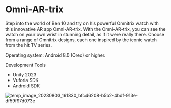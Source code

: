 # Omni-AR-trix
Step into the world of Ben 10 and try on his powerful Omnitrix watch with this innovative AR app Omni-AR-trix.
With the Omni-AR-trix, you can see the watch on your own wrist in stunning detail, as if it were really there. 
Choose from a range of Omnitrix designs, each one inspired by the iconic watch from the hit TV series.

Operating system: Android 8.0 (Oreo) or higher.

Development Tools
* Unity 2023
* Vuforia SDK
* Android SDK

![temp_image_20230803_161830_bfc46208-b5b2-4bdf-913e-df59f97d073e](https://github.com/varunlmxd/Omni-AR-trix/assets/104298930/fc4792d6-eadd-4e38-92e9-21015ef6d658)
